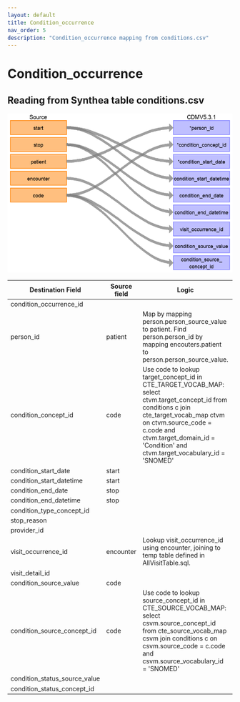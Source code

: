 ```yaml
---
layout: default
title: Condition_occurrence
nav_order: 5
description: "Condition_occurrence mapping from conditions.csv"
---
```


# Condition_occurrence

## Reading from Synthea table conditions.csv

![](syntheaETL_files/image2.png)

| Destination Field | Source field | Logic | Comment field |
| --- | --- | --- | --- |
| condition_occurrence_id |  |  |  |
| person_id | patient | Map by mapping person.person_source_value to patient.  Find person.person_id by mapping encouters.patient to person.person_source_value. |  |
| condition_concept_id | code | Use code to lookup target_concept_id in CTE_TARGET_VOCAB_MAP:    select ctvm.target_concept_id    from conditions c     join cte_target_vocab_map ctvm       on ctvm.source_code              = c.code     and ctvm.target_domain_id       = 'Condition'     and ctvm.target_vocabulary_id = 'SNOMED' |  |
| condition_start_date | start |  |  |
| condition_start_datetime | start |  |  |
| condition_end_date | stop |  |  |
| condition_end_datetime | stop |  |  |
| condition_type_concept_id |  |  |  |
| stop_reason |  |  |  |
| provider_id |  |  |  |
| visit_occurrence_id | encounter | Lookup visit_occurrence_id using encounter, joining to temp table defined in AllVisitTable.sql. |  |
| visit_detail_id |  |  |  |
| condition_source_value | code |  |  |
| condition_source_concept_id | code | Use code to lookup source_concept_id in CTE_SOURCE_VOCAB_MAP:     select csvm.source_concept_id     from cte_source_vocab_map csvm      join conditions c        on csvm.source_code                 = c.code      and csvm.source_vocabulary_id  = 'SNOMED' |  |
| condition_status_source_value |  |  |  |
| condition_status_concept_id |  |  |  |